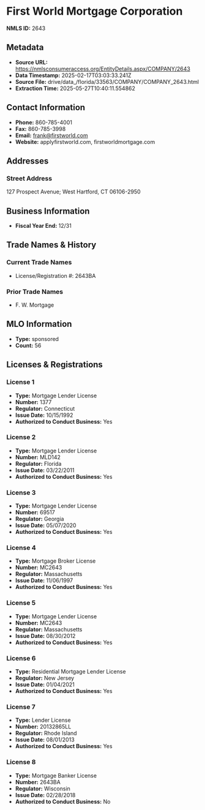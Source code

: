 # First World Mortgage Corporation

**NMLS ID:** 2643

## Metadata
- **Source URL:** https://nmlsconsumeraccess.org/EntityDetails.aspx/COMPANY/2643
- **Data Timestamp:** 2025-02-17T03:03:33.241Z
- **Source File:** drive/data_/florida/33563/COMPANY/COMPANY_2643.html
- **Extraction Time:** 2025-05-27T10:40:11.554862

## Contact Information
- **Phone:** 860-785-4001
- **Fax:** 860-785-3998
- **Email:** frank@firstworld.com
- **Website:** applyfirstworld.com, firstworldmortgage.com

## Addresses
### Street Address
127 Prospect Avenue; West Hartford, CT 06106-2950

## Business Information
- **Fiscal Year End:** 12/31

## Trade Names & History
### Current Trade Names
- License/Registration #: 2643BA

### Prior Trade Names
- F. W. Mortgage

## MLO Information
- **Type:** sponsored
- **Count:** 56

## Licenses & Registrations

### License 1
- **Type:** Mortgage Lender License
- **Number:** 1377
- **Regulator:** Connecticut
- **Issue Date:** 10/15/1992
- **Authorized to Conduct Business:** Yes

### License 2
- **Type:** Mortgage Lender License
- **Number:** MLD142
- **Regulator:** Florida
- **Issue Date:** 03/22/2011
- **Authorized to Conduct Business:** Yes

### License 3
- **Type:** Mortgage Lender License
- **Number:** 69517
- **Regulator:** Georgia
- **Issue Date:** 05/07/2020
- **Authorized to Conduct Business:** Yes

### License 4
- **Type:** Mortgage Broker License
- **Number:** MC2643
- **Regulator:** Massachusetts
- **Issue Date:** 11/06/1997
- **Authorized to Conduct Business:** Yes

### License 5
- **Type:** Mortgage Lender License
- **Number:** MC2643
- **Regulator:** Massachusetts
- **Issue Date:** 08/30/2012
- **Authorized to Conduct Business:** Yes

### License 6
- **Type:** Residential Mortgage Lender License
- **Regulator:** New Jersey
- **Issue Date:** 01/04/2021
- **Authorized to Conduct Business:** Yes

### License 7
- **Type:** Lender License
- **Number:** 20132865LL
- **Regulator:** Rhode Island
- **Issue Date:** 08/01/2013
- **Authorized to Conduct Business:** Yes

### License 8
- **Type:** Mortgage Banker License
- **Number:** 2643BA
- **Regulator:** Wisconsin
- **Issue Date:** 02/28/2018
- **Authorized to Conduct Business:** No
